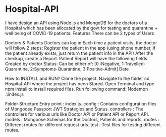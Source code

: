 # Hospital-API
I have design an API using Node.js and MongoDB for the doctors of a Hospital which has been allocated by the govt for testing and quarantine + well being of COVID-19 patients.
Features
There can be 2 types of Users

Doctors & Patients
Doctors can log in
Each time a patient visits, the doctor will follow 2 steps:
Register the patient in the app (using phone number, if the patient already exists, just return the patient info in the API)
After the checkup, create a Report.
Patient Report will have the following fields
Created by doctor
Status: Can be either of: [0 :Negative, 1:Travelled-Quarantine, 2:Symptoms-Quarantine, 3:Positive-Admit]
Date

How to INSTALL and RUN?
Clone the project.
Navigate to the folder cd Hospital-API  where the project has been Stored.
Open Terminal and type npm install to install required files.
Run following command: Nodemon .\index.js 

Folder Structure
Entry point : index.js.
config : Contains configuration files of Mongoose,Passport JWT Strategies and Status.
controllers : The controllers for various urls like Doctor API or Patient API or Report API.
models : Mongoose Schemas for the Doctors, Patients and reports.
routes : Different routes for different request urls.
test : Test files for testing different routes.

